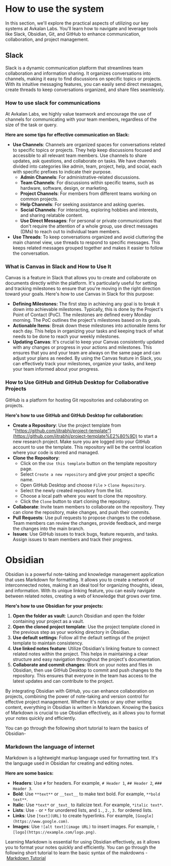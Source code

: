 # **How to use the system**

In this section, we'll explore the practical aspects of utilizing our key systems at Avkalan Labs. You'll learn how to navigate and leverage tools like Slack, Obsidian, Git, and GitHub to enhance communication, collaboration, and project management.

## **Slack**

Slack is a dynamic communication platform that streamlines team collaboration and information sharing. It organizes conversations into channels, making it easy to find discussions on specific topics or projects. With its intuitive messaging features, you can easily send direct messages, create threads to keep conversations organized, and share files seamlessly.

### **How to use slack for communications**

At Avkalan Labs, we highly value teamwork and encourage the use of channels for communicating with your team members, regardless of the size of the task or query.

**Here are some tips for effective communication on Slack:**

- **Use Channels**: Channels are organized spaces for conversations related to specific topics or projects. They help keep discussions focused and accessible to all relevant team members. Use channels to share updates, ask questions, and collaborate on tasks. We have channels divided into categories like admin, team, project, help, and social, each with specific prefixes to indicate their purpose.
    - **Admin Channels**: For administrative-related discussions.
    - **Team Channels**: For discussions within specific teams, such as hardware, software, design, or marketing.
    - **Project Channels**: For members from different teams working on common projects.
    - **Help Channels**: For seeking assistance and asking queries.
    - **Social Channels**: For interacting, exploring hobbies and interests, and sharing relatable content.
    - **Use Direct Messages**: For personal or private communications that don't require the attention of a whole group, use direct messages (DMs) to reach out to individual team members.
- **Use Threads**: To keep conversations organized and avoid cluttering the main channel view, use threads to respond to specific messages. This keeps related messages grouped together and makes it easier to follow the conversation.

### **What is Canvas in Slack and How to Use It**

Canvas is a feature in Slack that allows you to create and collaborate on documents directly within the platform. It's particularly useful for setting and tracking milestones to ensure that you're moving in the right direction toward your goals. Here's how to use Canvas in Slack for this purpose:

- **Defining Milestones:** The first step in achieving any goal is to break it down into achievable milestones. Typically, this is done by the Project's Point of Contact (PoC). The milestones are defined every Monday morning. The PoC outlines the project's milestones based on its goals.
- **Actionable Items**: Break down these milestones into actionable items for each day. This helps in organizing your tasks and keeping track of what needs to be done to reach your weekly milestones.
- **Updating Canvas**: It's crucial to keep your Canvas consistently updated with any changes or progress in your actions and milestones. This ensures that you and your team are always on the same page and can adjust your plans as needed. By using the Canvas feature in Slack, you can effectively track your milestones, organize your tasks, and keep your team informed about your progress.

### **How to Use GitHub and GitHub Desktop for Collaborative Projects**

GitHub is a platform for hosting Git repositories and collaborating on projects.

**Here's how to use GitHub and GitHub Desktop for collaboration:**

- **Create a Repository**: Use the project template from “[](https://github.com/iitrabhi/project-template%E2%80%9D)[https://github.com/iitrabhi/project-template”](https://github.com/iitrabhi/project-template%E2%80%9D) to start a new research project. Make sure you are logged into your GitHub account to use the template. This repository will be the central location where your code is stored and managed.
- **Clone the Repository**:
    - Click on the `Use this template` button on the template repository page.
    - Select `Create a new repository` and give your project a specific name.
    - Open GitHub Desktop and choose `File` > `Clone Repository`.
    - Select the newly created repository from the list.
    - Choose a local path where you want to clone the repository.
    - Click the `Clone` button to start cloning the repository.
- **Collaborate**: Invite team members to collaborate on the repository. They can clone the repository, make changes, and push their commits.
- **Pull Requests**: Use pull requests to propose changes to the codebase. Team members can review the changes, provide feedback, and merge the changes into the main branch.
- **Issues**: Use GitHub issues to track bugs, feature requests, and tasks. Assign issues to team members and track their progress.

# **Obsidian**

Obsidian is a powerful note-taking and knowledge management application that uses Markdown for formatting. It allows you to create a network of interconnected notes, making it an ideal tool for organizing thoughts, ideas, and information. With its unique linking feature, you can easily navigate between related notes, creating a web of knowledge that grows over time.

**Here's how to use Obsidian for your projects:**

1. **Open the folder as vault**: Launch Obsidian and open the folder containing your project as a vault.
2. **Open the cloned project template**: Use the project template cloned in the previous step as your working directory in Obsidian.
3. **Use default settings**: Follow all the default settings of the project template to maintain consistency.
4. **Use linked notes feature**: Utilize Obsidian's linking feature to connect related notes within the project. This helps in maintaining a clear structure and easy navigation throughout the project's documentation.
5. **Collaborate and commit changes**: Work on your notes and files in Obsidian, then use GitHub Desktop to commit and push changes to the repository. This ensures that everyone in the team has access to the latest updates and can contribute to the project.

By integrating Obsidian with GitHub, you can enhance collaboration on projects, combining the power of note-taking and version control for effective project management. Whether it's notes or any other writing content, everything in Obsidian is written in Markdown. Knowing the basics of Markdown is crucial to use Obsidian effectively, as it allows you to format your notes quickly and efficiently.

You can go through the following short tutorial to learn the basics of Obsidian-



### Markdown the language of internet

Markdown is a lightweight markup language used for formatting text. It's the language used in Obsidian for creating and editing notes.

**Here are some basics:**

- **Headers**: Use `#` for headers. For example, `# Header 1`, `## Header 2`, `### Header 3`.
- **Bold**: Use `**text**` or `__text__` to make text bold. For example, `**bold text**`.
- **Italic**: Use `*text*` or `_text_` to italicize text. For example, `*italic text*`.
- **Lists**: Use `-` or `*` for unordered lists, and `1.`, `2.`, `3.` for ordered lists.
- **Links**: Use `[text](URL)` to create hyperlinks. For example, `[Google](https://www.google.com)`.
- **Images**: Use `![alt text](image URL)` to insert images. For example, `![logo](https://example.com/logo.png)`.

Learning Markdown is essential for using Obsidian effectively, as it allows you to format your notes quickly and efficiently. You can go through the following short tutorial to learn the basic syntax of the makrdowns - [Markdown Tutorial](https://www.markdowntutorial.com/)